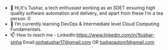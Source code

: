 - 👋 Hi,It's Tushar, a tech enthusiast working as an SDET ensuring high quality software automation and delivery, and apart from these I'm a tea person :0 
- 🌱 I’m currently learning DevOps & Intermediate level Cloud Computing Fundamentals.
- 📫 How to reach me - LinkedIn:https://www.linkedin.com/in/1tushar-sinha 
Email:sinhatushar17@gmail.com OR tusharautom1@gmail.com 
<!---
sinhatushar17/sinhatushar17 is a ✨ special ✨ repository because its `README.md` (this file) appears on your GitHub profile.
You can click the Preview link to take a look at your changes.
--->
